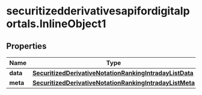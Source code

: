 # securitizedderivativesapifordigitalportals.InlineObject1

## Properties

Name | Type | Description | Notes
------------ | ------------- | ------------- | -------------
**data** | [**SecuritizedDerivativeNotationRankingIntradayListData**](SecuritizedDerivativeNotationRankingIntradayListData.md) |  | [optional] 
**meta** | [**SecuritizedDerivativeNotationRankingIntradayListMeta**](SecuritizedDerivativeNotationRankingIntradayListMeta.md) |  | [optional] 


